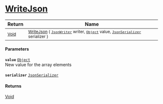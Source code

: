 # [WriteJson](./RectangleFConverter--WriteJson.md)



| Return | Name | 
| --- | --- | 
| <sub>[Void](https://docs.microsoft.com/en-us/dotnet/api/System.Void)</sub> | <sub>[WriteJson](./RectangleFConverter--WriteJson.md) ( [`JsonWriter`](./RectangleFConverter--WriteJson.md) writer, [`Object`](https://docs.microsoft.com/en-us/dotnet/api/System.Object) value, [`JsonSerializer`](./RectangleFConverter--WriteJson.md) serializer )</sub> | 


#### Parameters
**`value`**  [`Object`](https://docs.microsoft.com/en-us/dotnet/api/System.Object)<br>New value for the array elements<br><br>**`serializer`**  [`JsonSerializer`](./RectangleFConverter--WriteJson.md)<br>
#### Returns
[Void](https://docs.microsoft.com/en-us/dotnet/api/System.Void)<br>
